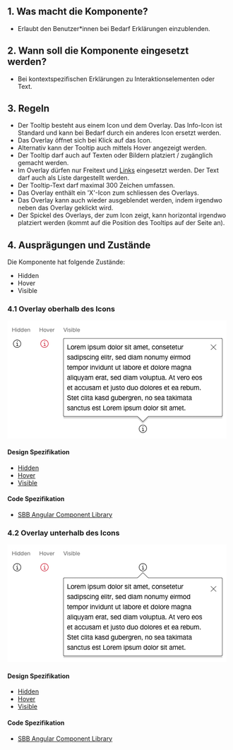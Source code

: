 ## 1. Was macht die Komponente?
* Erlaubt den Benutzer*innen bei Bedarf Erklärungen einzublenden.


## 2. Wann soll die Komponente eingesetzt werden?
* Bei kontextspezifischen Erklärungen zu Interaktionselementen oder Text.


## 3. Regeln
* Der Tooltip besteht aus einem Icon und dem Overlay. Das Info-Icon ist Standard und kann bei Bedarf durch ein anderes Icon ersetzt werden.
* Das Overlay öffnet sich bei Klick auf das Icon.
* Alternativ kann der Tooltip auch mittels Hover angezeigt werden.
* Der Tooltip darf auch auf Texten oder Bildern platziert / zugänglich gemacht werden.
* Im Overlay dürfen nur Freitext und [Links](https://digital.sbb.ch/de/webapps/components/link) eingesetzt werden. Der Text darf auch als Liste dargestellt werden.
* Der Tooltip-Text darf maximal 300 Zeichen umfassen.
* Das Overlay enthält ein 'X'-Icon zum schliessen des Overlays.
* Das Overlay kann auch wieder ausgeblendet werden, indem irgendwo neben das Overlay geklickt wird.
* Der Spickel des Overlays, der zum Icon zeigt, kann horizontal irgendwo platziert werden (kommt auf die Position des Tooltips auf der Seite an).


## 4. Ausprägungen und Zustände
Die Komponente hat folgende Zustände:
* Hidden
* Hover
* Visible

### 4.1 Overlay oberhalb des Icons
![Darstellung der Komponente Tooltip mit obenliegender Textbox](https://raw.githubusercontent.com/sbb-design-systems/design-system-webapp-documentation/master/documentation/components/tooltip/images/tooltip_above.png 'class: image')

#### Design Spezifikation
* [Hidden](https://www.sketch.com/s/58b25e4c-bf9c-4f74-973f-503538fcbea2/a/vjRQv1#Inspector)
* [Hover](https://www.sketch.com/s/58b25e4c-bf9c-4f74-973f-503538fcbea2/a/47o5bx#Inspector)
* [Visible](https://www.sketch.com/s/58b25e4c-bf9c-4f74-973f-503538fcbea2/a/e0ldqz#Inspector)

#### Code Spezifikation
* [SBB Angular Component Library](https://sbb-angular.app.sbb.ch/business/components/tooltip)

### 4.2 Overlay unterhalb des Icons
![Darstellung der Komponente Tooltip mit untenliegender Textbox](https://raw.githubusercontent.com/sbb-design-systems/design-system-webapp-documentation/master/documentation/components/tooltip/images/tooltip_underneath.png 'class: image')

#### Design Spezifikation
* [Hidden](https://www.sketch.com/s/58b25e4c-bf9c-4f74-973f-503538fcbea2/a/vjRQv1#Inspector)
* [Hover](https://www.sketch.com/s/58b25e4c-bf9c-4f74-973f-503538fcbea2/a/47o5bx#Inspector)
* [Visible](https://www.sketch.com/s/58b25e4c-bf9c-4f74-973f-503538fcbea2/a/GlodpY#Inspector)

#### Code Spezifikation
* [SBB Angular Component Library](https://sbb-angular.app.sbb.ch/business/components/tooltip)
